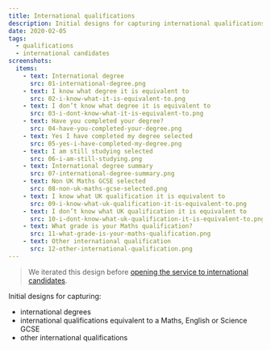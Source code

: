 ```yaml
---
title: International qualifications
description: Initial designs for capturing international qualifications.
date: 2020-02-05
tags:
  - qualifications
  - international candidates
screenshots:
  items:
    - text: International degree
      src: 01-international-degree.png
    - text: I know what degree it is equivalent to
      src: 02-i-know-what-it-is-equivalent-to.png
    - text: I don’t know what degree it is equivalent to
      src: 03-i-dont-know-what-it-is-equivalent-to.png
    - text: Have you completed your degree?
      src: 04-have-you-completed-your-degree.png
    - text: Yes I have completed my degree selected
      src: 05-yes-i-have-completed-my-degree.png
    - text: I am still studying selected
      src: 06-i-am-still-studying.png
    - text: International degree summary
      src: 07-international-degree-summary.png
    - text: Non UK Maths GCSE selected
      src: 08-non-uk-maths-gcse-selected.png
    - text: I know what UK qualification it is equivalent to
      src: 09-i-know-what-uk-qualification-it-is-equivalent-to.png
    - text: I don’t know what UK qualification it is equivalent to
      src: 10-i-dont-know-what-uk-qualification-it-is-equivalent-to.png
    - text: What grade is your Maths qualification?
      src: 11-what-grade-is-your-maths-qualification.png
    - text: Other international qualification
      src: 12-other-international-qualification.png
---
```


> We iterated this design before [opening the service to international candidates](/apply-for-teacher-training/international-candidates/#residency-and-visa-status/).

Initial designs for capturing:

- international degrees
- international qualifications equivalent to a Maths, English or Science GCSE
- other international qualifications
